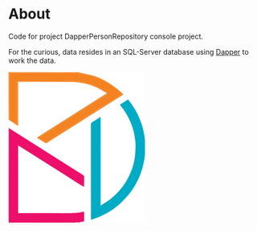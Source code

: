 ﻿# About

Code for project DapperPersonRepository console project.

For the curious, data resides in an SQL-Server database using [Dapper](https://github.com/DapperLib/Dapper) to work the data.

![Dapper](assets/dapper.svg)
